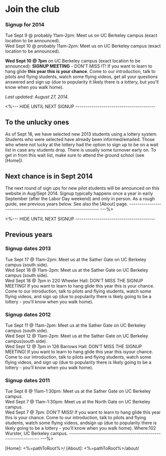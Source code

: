 # Join the club

### Signup for 2014

Tue Sept 9 @ probably 11am-2pm:
  Meet us on UC Berkeley campus (exact location to be announced).  
Wed Sept 10 @ probably 11am-2pm:
  Meet us on UC Berkeley campus (exact location to be announced).

**Wed Sept 10 @ 7pm** on UC Berkeley campus (exact location to be announced):
**SIGNUP MEETING** - DON'T MISS IT! If you want to learn to hang glide
**this year this is your chance**. Come to our introduction, talk to
pilots and flying students, watch some flying videos, get all your
questions answered and sign up (due to popularity it likely there is
a lottery, but you'll know when you walk home).  

_Last updated: August 27, 2014._  


<%--- HIDE UNTIL NEXT SIGNUP ----------------------------------------
## To the unlucky ones

As of Sept 18, we have selected new 2013 students using a lottery
system. Students who were selected have already been informed/emailed.
Those who where not lucky at the lottery had the option to sign up to
be on a wait list in case any students drop. There is usually some
turnover early on. To get in from this wait list, make sure to attend
the ground school (see [Home]).

## Next chance is in Sept 2014

The next round of sign ups for new pilot students will be announced
on this website in Aug/Sept 2014. Signup typically happens once a year
in early September (after the Labor Day weekend) and only in person.
As a rough guide, see previous years below. See also the [About] page.
--------------------------------------------------------------- ---%>


<%--- HIDE UNTIL NEXT SIGNUP ----------------------------------------
## Previous years

### Signup dates 2013

Tue Sept 17 @ 11am-2pm: Meet us at the Sather Gate on UC Berkeley campus
(south side).  
Wed Sept 18 @ 11am-2pm: Meet us at the Sather Gate on UC Berkeley campus
(south side).  
Wed Sept 18 @ 7pm in 220 Wheeler Hall: DON'T MISS THE SIGNUP MEETING! If
you want to learn to hang glide this year this is your chance. Come to
our introduction, talk to pilots and flying students, watch some flying
videos, and sign up (due to popularity there is likely going to be a
lottery - you'll know when you walk home).

### Signup dates 2012

Tue Sept 11 @ 11am-2pm: Meet us at the Sather Gate on UC Berkeley campus
(south side).  
Wed Sept 12 @ 11am-2pm: Meet us at the Sather Gate on UC Berkeley
campus(south side).  
Wed Sept 12 @ 7pm in 126 Barrows Hall: DON'T MISS THE SIGNUP MEETING!
If you want to learn to hang glide this year this isyour chance. Come
to our introduction, talk to pilots and flying students, watch some
flying videos, and sign up (due to popularity there is likely going to
be a lottery - you'll know when you walk home).

### Signup dates 2011

Tue Sept 6 @ 11am-1:30pm: Meet us at the Sather Gate on UC Berkeley
campus.  
Wed Sept 7 @ 11am-1:30pm: Meet us at the North Gate on UC Berkeley
campus.  
Wed Sept 7 @ 7pm: DON'T MISS! If you want to learn to hang glide this
year this is your chance. Come to our introduction, talk to pilots and
flying students, watch some flying videos, andsign up (due to
popularity there is likely going to be a lottery - you'll know when you
walk home). Where:102 Wurster, UC Berkeley campus.
--------------------------------------------------------------- ---%>


[Home]: <%=pathToRoot%>/
[About]: <%=pathToRoot%>/about/
